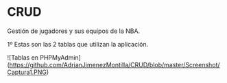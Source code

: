 # CRUD

Gestión de jugadores y sus equipos de la NBA.


1º Estas son las 2 tablas que utilizan la aplicación.

![Tablas en PHPMyAdmin]
(https://github.com/AdrianJimenezMontilla/CRUD/blob/master/Screenshot/Captura1.PNG)
